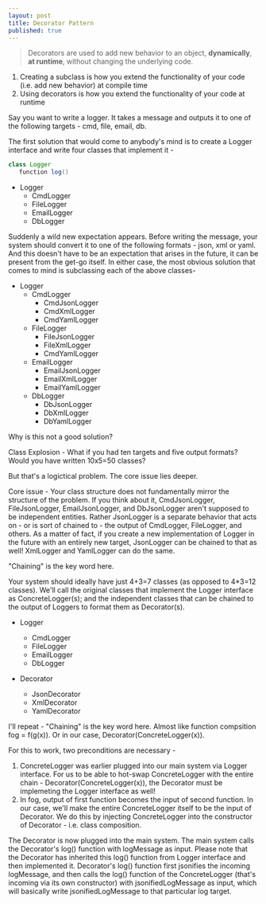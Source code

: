 ```yaml
---
layout: post
title: Decorator Pattern
published: true
---
```


>Decorators are used to add new behavior to an object, **dynamically**, **at runtime**, without changing the underlying code.

1. Creating a subclass is how you extend the functionality of your code (i.e. add new behavior) at compile time
2. Using decorators is how you extend the functionality of your code at runtime

Say you want to write a logger. It takes a message and outputs it to one of the following targets - cmd, file, email, db. 

The first solution that would come to anybody's mind is to create a Logger interface and write four classes that implement it - 

```java
class Logger
   function log()
```

* Logger
    * CmdLogger
    * FileLogger
    * EmailLogger
    * DbLogger

Suddenly a wild new expectation appears. Before writing the message, your system should convert it to one of the following formats - json, xml or yaml. And this doesn't have to be an expectation that arises in the future, it can be present from the get-go itself. In either case, the most obvious solution that comes to mind is subclassing each of the above classes-

* Logger
    * CmdLogger
        * CmdJsonLogger
        * CmdXmlLogger
        * CmdYamlLogger
    * FileLogger
        * FileJsonLogger
        * FileXmlLogger
        * CmdYamlLogger
    * EmailLogger
        * EmailJsonLogger
        * EmailXmlLogger
        * EmailYamlLogger
    * DbLogger
        * DbJsonLogger
        * DbXmlLogger
        * DbYamlLogger


Why is this not a good solution?

Class Explosion - What if you had ten targets and five output formats? Would you have written 10x5=50 classes?

But that's a logictical problem. The core issue lies deeper. 

Core issue - Your class structure does not fundamentally mirror the structure of the problem. If you think about it, CmdJsonLogger, FileJsonLogger, EmailJsonLogger, and DbJsonLogger aren't supposed to be independent entities. Rather JsonLogger is a separate behavior that acts on - or is sort of chained to - the output of CmdLogger, FileLogger, and others. As a matter of fact, if you create a new implementation of Logger in the future with an entirely new target, JsonLogger can be chained to that as well! XmlLogger and YamlLogger can do the same.

"Chaining" is the key word here.

Your system should ideally have just 4+3=7 classes (as opposed to 4\*3=12 classes). We'll call the original classes that implement the Logger interface as ConcreteLogger(s); and the independent classes that can be chained to the output of Loggers to format them as Decorator(s).

* Logger
    * CmdLogger
    * FileLogger
    * EmailLogger
    * DbLogger
  
 * Decorator
   * JsonDecorator
   * XmlDecorator
   * YamlDecorator

I'll repeat - "Chaining" is the key word here. Almost like function compsition fog = f(g(x)). Or in our case, Decorator(ConcreteLogger(x)).

For this to work, two preconditions are necessary - 
1. ConcreteLogger was earlier plugged into our main system via Logger interface. For us to be able to hot-swap ConcreteLogger with the entire chain -  Decorator(ConcreteLogger(x)), the Decorator must be implemeting the Logger interface as well!
2. In fog, output of first function becomes the input of second function. In our case, we'll make the entire ConcreteLogger itself to be the input of Decorator. We do this by injecting ConcreteLogger into the constructor of Decorator - i.e. class composition. 

The Decorator is now plugged into the main system. The main system calls the Decorator's log() function with logMessage as input. Please note that the Decorator has inherited this log() function from Logger interface and then implemented it. Decorator's log() function first jsonifies the incoming logMessage, and then calls the log() function of the ConcreteLogger (that's incoming via its own constructor) with jsonifiedLogMessage as input, which will basically write jsonifiedLogMessage to that particular log target.



